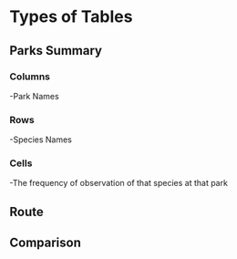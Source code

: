 # Types of Tables

## Parks Summary
### Columns
-Park Names

### Rows
-Species Names

### Cells
-The frequency of observation of that species at that park

## Route


## Comparison
